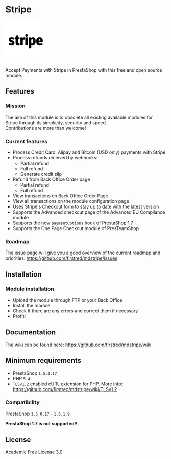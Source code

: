 # Stripe
![Stripe](/views/img/stripebtnlogo.png)

Accept Payments with Stripe in PrestaShop with this free and open source module.

## Features
### Mission
The aim of this module is to obsolete all existing available modules for Stripe through its simplicity, security and speed.  
Contributions are more than welcome!

### Current features
- Process Credit Card, Alipay and Bitcoin (USD only) payments with Stripe
- Process refunds received by webhooks:
    - Partial refund
    - Full refund
    - Generate credit slip
- Refund from Back Office Order page
    - Partial refund
    - Full refund
- View transactions on Back Office Order Page
- View all transactions on the module configuration page
- Uses Stripe's Checkout form to stay up to date with the latest version
- Supports the Advanced checkout page of the Advanced EU Compliance module
- Supports the new `paymentOptions` hook of PrestaShop 1.7
- Supports the One Page Checkout module of PresTeamShop

### Roadmap
The issue page will give you a good overview of the current roadmap and priorities:
https://github.com/firstred/mdstripe/issues

## Installation
### Module installation
- Upload the module through FTP or your Back Office
- Install the module
- Check if there are any errors and correct them if necessary
- Profit!

## Documentation
The wiki can be found here: https://github.com/firstred/mdstripe/wiki

## Minimum requirements
- PrestaShop `1.5.0.17`
- PHP `5.4`
- `TLSv1.2` enabled cURL extension for PHP. More info: https://github.com/firstred/mdstripe/wiki/TLSv1.2


### Compatibility
PrestaShop `1.5.0.17` - `1.6.1.9`

**PrestaShop 1.7 is not supported!!**

## License
Academic Free License 3.0
